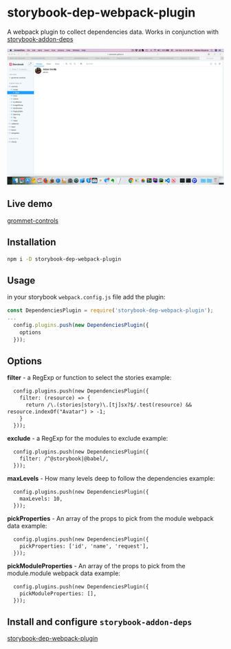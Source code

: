 # storybook-dep-webpack-plugin

A webpack plugin to collect dependencies data. 
Works in conjunction with [storybook-addon-deps](https://github.com/atanasster/storybook-addon-deps/)

![Dependencies plugin](./doc/storybook_dependencies.gif)

## Live demo
[grommet-controls](https://atanasster.github.io/grommet-controls/?path=/deps/controls-controls-avatar--main)


## Installation
```sh
npm i -D storybook-dep-webpack-plugin
```

## Usage

in your storybook `webpack.config.js` file add the plugin:

```js
const DependenciesPlugin = require('storybook-dep-webpack-plugin');
...
  config.plugins.push(new DependenciesPlugin({
    options
  }));
```


## Options
**filter** - a RegExp or function to select the stories
example: 
```
  config.plugins.push(new DependenciesPlugin({
    filter: (resource) => {
      return /\.(stories|story)\.[tj]sx?$/.test(resource) && resource.indexOf("Avatar") > -1;
    }
  }));
```

**exclude** - a RegExp for the modules to exclude
example: 
```
  config.plugins.push(new DependenciesPlugin({
    filter: /^@storybook|@babel/,
  }));
```

**maxLevels** - How many levels deep to follow the dependencies
example: 
```
  config.plugins.push(new DependenciesPlugin({
    maxLevels: 10,
  }));
```

**pickProperties** - An array of the props to pick from the module webpack data
example: 
```
  config.plugins.push(new DependenciesPlugin({
    pickProperties: ['id', 'name', 'request'],
  }));
```

**pickModuleProperties** - An array of the props to pick from the module.module webpack data
example: 
```
  config.plugins.push(new DependenciesPlugin({
    pickModuleProperties: [],
  }));
```

## Install and configure `storybook-addon-deps`
[storybook-dep-webpack-plugin](https://github.com/atanasster/storybook-addon-deps/blob/master/README.md)

